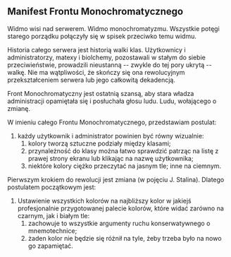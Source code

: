 ## Manifest Frontu Monochromatycznego

Widmo wisi nad serwerem. Widmo monochromatyzmu. Wszystkie potęgi starego porządku połączyły się w spisek przeciwko temu widmu. 

Historia całego serwera jest historią walki klas. Użytkownicy i administratorzy, matexy i biolchemy, pozostawali w stałym do siebie przeciwieństwie, prowadzili nieustanną -- zwykle do tej pory ukrytą -- walkę. Nie ma wątpliwości, że skończy się ona rewolucyjnym przekształceniem serwera lub jego całkowitą dekadencją.

Front Monochromatyczny jest ostatnią szansą, aby stara władza administracji opamiętała się i posłuchała głosu ludu. Ludu, wołającego o zmianę.

W imieniu całego Frontu Monochromatycznego, przedstawiam postulat:
1. każdy użytkownik i administrator powinien być równy wizualnie:
    1. kolory tworzą sztuczne podziały między klasami;
    2. przynależność do klasy można łatwo sprawdzić patrząc na listę z prawej strony ekranu lub klikając na nazwę użytkownika;
    3. niektóre kolory ciężko przeczytać na jasnym tle; inne na ciemnym.

Pierwszym krokiem do rewolucji jest zmiana (w pojęciu J. Stalina). Dlatego postulatem początkowym jest:
1. Ustawienie wszystkich kolorów na najbliższy kolor w jakiejś profesjonalnie przygotowanej palecie kolorów, które widać zarówno na czarnym, jak i białym tle:
    1. zachowuje to wszystkie argumenty ruchu konserwatywnego o mnemotechnice;
    2. żaden kolor nie będzie się różnił na tyle, żeby trzeba było na nowo go zapamiętać.
